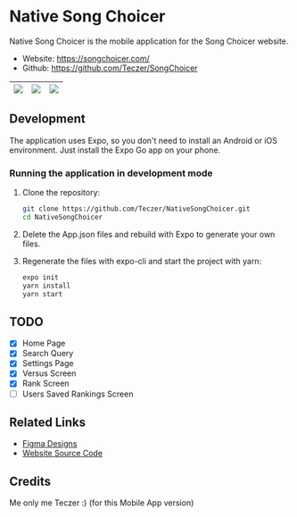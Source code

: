 # Native Song Choicer

Native Song Choicer is the mobile application for the Song Choicer website.
- Website: https://songchoicer.com/
- Github: https://github.com/Teczer/SongChoicer

| ![](https://res.cloudinary.com/dw3mwclgk/image/upload/v1720987519/screen-1_zu2w6g.jpg) | ![](https://res.cloudinary.com/dw3mwclgk/image/upload/v1720987519/screen-2_dhuog9.jpg) | ![](https://res.cloudinary.com/dw3mwclgk/image/upload/v1720987519/screen-3_mtsmnw.jpg) |
| ------------------------------- | ----------------------------------- | ------------------------------------ |

## Development
The application uses Expo, so you don't need to install an Android or iOS environment. Just install the Expo Go app on your phone.

### Running the application in development mode
1. Clone the repository:
   ```sh
   git clone https://github.com/Teczer/NativeSongChoicer.git
   cd NativeSongChoicer
   ```
   
2. Delete the App.json files and rebuild with Expo to generate your own files.
   
3. Regenerate the files with expo-cli and start the project with yarn:
   ```sh
   expo init
   yarn install
   yarn start
   ```

## TODO
- [x] Home Page
- [x] Search Query
- [x] Settings Page
- [x] Versus Screen
- [x] Rank Screen
- [ ] Users Saved Rankings Screen

## Related Links
- [Figma Designs](https://www.figma.com/design/uFFGo34UwNxmp9UlusClCb/%F0%9F%8E%B5-Song-Choicer?node-id=0-1&t=yQHqwoEN8vOs9gZy-1)
- [Website Source Code](https://github.com/Teczer/SongChoicer)

## Credits 
Me only me Teczer :) (for this Mobile App version) 

